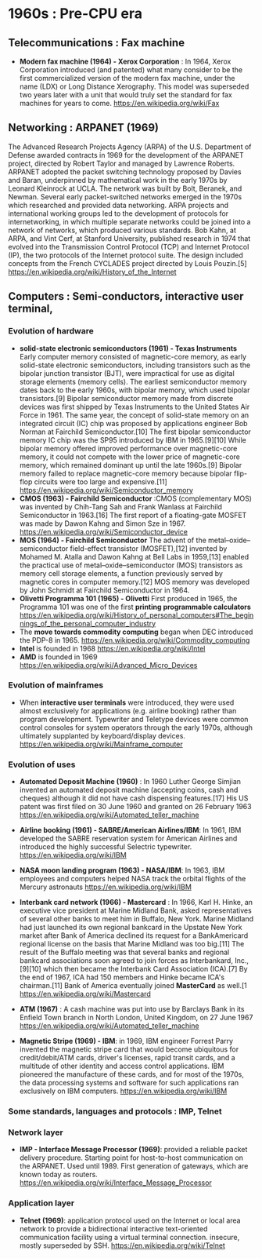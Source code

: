 # 1960s : Pre-CPU era

## Telecommunications : Fax machine ##

- **Modern fax machine (1964) - Xerox Corporation** : In 1964, Xerox Corporation introduced (and patented) what many consider to be the first commercialized version of the modern fax machine, under the name (LDX) or Long Distance Xerography. This model was superseded two years later with a unit that would truly set the standard for fax machines for years to come. 
https://en.wikipedia.org/wiki/Fax

## Networking : ARPANET (1969) ##
The Advanced Research Projects Agency (ARPA) of the U.S. Department of Defense awarded contracts in 1969 for the development of the ARPANET project, directed by Robert Taylor and managed by Lawrence Roberts. ARPANET adopted the packet switching technology proposed by Davies and Baran, underpinned by mathematical work in the early 1970s by Leonard Kleinrock at UCLA. The network was built by Bolt, Beranek, and Newman.
Several early packet-switched networks emerged in the 1970s which researched and provided data networking. ARPA projects and international working groups led to the development of protocols for internetworking, in which multiple separate networks could be joined into a network of networks, which produced various standards. Bob Kahn, at ARPA, and Vint Cerf, at Stanford University, published research in 1974 that evolved into the Transmission Control Protocol (TCP) and Internet Protocol (IP), the two protocols of the Internet protocol suite. The design included concepts from the French CYCLADES project directed by Louis Pouzin.[5]
https://en.wikipedia.org/wiki/History_of_the_Internet

## Computers : Semi-conductors, interactive user terminal, ##

### Evolution of hardware ###
- **solid-state electronic semiconductors (1961) - Texas Instruments**
Early computer memory consisted of magnetic-core memory, as early solid-state electronic semiconductors, including transistors such as the bipolar junction transistor (BJT), were impractical for use as digital storage elements (memory cells). The earliest semiconductor memory dates back to the early 1960s, with bipolar memory, which used bipolar transistors.[9] Bipolar semiconductor memory made from discrete devices was first shipped by Texas Instruments to the United States Air Force in 1961. The same year, the concept of solid-state memory on an integrated circuit (IC) chip was proposed by applications engineer Bob Norman at Fairchild Semiconductor.[10] The first bipolar semiconductor memory IC chip was the SP95 introduced by IBM in 1965.[9][10] While bipolar memory offered improved performance over magnetic-core memory, it could not compete with the lower price of magnetic-core memory, which remained dominant up until the late 1960s.[9] Bipolar memory failed to replace magnetic-core memory because bipolar flip-flop circuits were too large and expensive.[11]
https://en.wikipedia.org/wiki/Semiconductor_memory
- **CMOS (1963) - Fairchild Semiconductor** :CMOS (complementary MOS) was invented by Chih-Tang Sah and Frank Wanlass at Fairchild Semiconductor in 1963.[16] The first report of a floating-gate MOSFET was made by Dawon Kahng and Simon Sze in 1967.
https://en.wikipedia.org/wiki/Semiconductor_device
- **MOS (1964) - Fairchild Semiconductor**
The advent of the metal–oxide–semiconductor field-effect transistor (MOSFET),[12] invented by Mohamed M. Atalla and Dawon Kahng at Bell Labs in 1959,[13] enabled the practical use of metal–oxide–semiconductor (MOS) transistors as memory cell storage elements, a function previously served by magnetic cores in computer memory.[12] MOS memory was developed by John Schmidt at Fairchild Semiconductor in 1964.
- **Olivetti Programma 101 (1965) - Olivetti**
First produced in 1965, the Programma 101 was one of the first **printing programmable calculators**
https://en.wikipedia.org/wiki/History_of_personal_computers#The_beginnings_of_the_personal_computer_industry
- The **move towards commodity computing** began when DEC introduced the PDP-8 in 1965.
https://en.wikipedia.org/wiki/Commodity_computing
- **Intel** is founded in 1968
https://en.wikipedia.org/wiki/Intel
- **AMD** is founded in 1969
https://en.wikipedia.org/wiki/Advanced_Micro_Devices

### Evolution of mainframes ###
- When **interactive user terminals** were introduced, they were used almost exclusively for applications (e.g. airline booking) rather than program development. Typewriter and Teletype devices were common control consoles for system operators through the early 1970s, although ultimately supplanted by keyboard/display devices.
https://en.wikipedia.org/wiki/Mainframe_computer

### Evolution of uses ###

- **Automated Deposit Machine (1960)** : In 1960 Luther George Simjian invented an automated deposit machine (accepting coins, cash and cheques) although it did not have cash dispensing features.[17] His US patent was first filed on 30 June 1960 and granted on 26 February 1963
https://en.wikipedia.org/wiki/Automated_teller_machine

- **Airline booking (1961) - SABRE/American Airlines/IBM**: In 1961, IBM developed the SABRE reservation system for American Airlines and introduced the highly successful Selectric typewriter.
https://en.wikipedia.org/wiki/IBM

- **NASA moon landing program (1963) - NASA/IBM**: In 1963, IBM employees and computers helped NASA track the orbital flights of the Mercury astronauts
https://en.wikipedia.org/wiki/IBM

- **Interbank card network (1966) - Mastercard** : In 1966, Karl H. Hinke, an executive vice president at Marine Midland Bank, asked representatives of several other banks to meet him in Buffalo, New York.
Marine Midland had just launched its own regional bankcard in the Upstate New York market after Bank of America declined its request for a BankAmericard regional license on the basis that Marine Midland was too big.[11] The result of the Buffalo meeting was that several banks and regional bankcard associations soon agreed to join forces as Interbankard, Inc.,[9][10] which then became the Interbank Card Association (ICA).[7] By the end of 1967, ICA had 150 members and Hinke became ICA's chairman.[11] Bank of America eventually joined **MasterCard** as well.[1
https://en.wikipedia.org/wiki/Mastercard

- **ATM (1967)** : A cash machine was put into use by Barclays Bank in its Enfield Town branch in North London, United Kingdom, on 27 June 1967
https://en.wikipedia.org/wiki/Automated_teller_machine

- **Magnetic Stripe (1969) - IBM**: in 1969, IBM engineer Forrest Parry invented the magnetic stripe card that would become ubiquitous for credit/debit/ATM cards, driver's licenses, rapid transit cards, and a multitude of other identity and access control applications. IBM pioneered the manufacture of these cards, and for most of the 1970s, the data processing systems and software for such applications ran exclusively on IBM computers. 
https://en.wikipedia.org/wiki/IBM

### Some standards, languages and protocols : IMP, Telnet ###

### Network layer ####
- **IMP - Interface Message Processor (1969)**: provided a reliable packet delivery procedure. Starting point for host-to-host communication on the ARPANET. Used until 1989. First generation of gateways, which are known today as routers.
https://en.wikipedia.org/wiki/Interface_Message_Processor
### Application layer ###
- **Telnet (1969)**: application protocol used on the Internet or local area network to provide a bidirectional interactive text-oriented communication facility using a virtual terminal connection. insecure, mostly superseded by SSH.
https://en.wikipedia.org/wiki/Telnet
